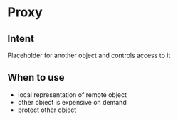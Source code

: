 # Proxy

## Intent

Placeholder for another object and controls access to it

## When to use

- local representation of remote object
- other object is expensive on demand
- protect other object